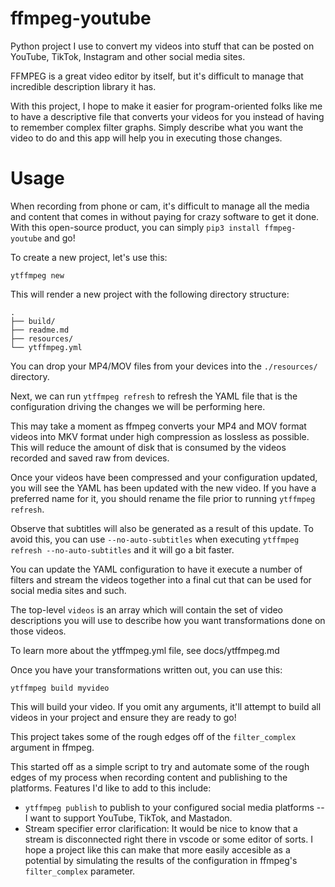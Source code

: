 # ffmpeg-youtube
Python project I use to convert my videos into stuff that can be posted on YouTube, TikTok,
Instagram and other social media sites.

FFMPEG is a great video editor by itself, but it's difficult to manage that incredible description
library it has.

With this project, I hope to make it easier for program-oriented folks like me to have a 
descriptive file that converts your videos for you instead of having to remember complex filter 
graphs. Simply describe what you want the video to do and this app will help you in executing those 
changes.


# Usage
When recording from phone or cam, it's difficult to manage all the media and content that comes in 
without paying for crazy software to get it done. With this open-source product, you can simply 
`pip3 install ffmpeg-youtube` and go!

To create a new project, let's use this:

    ytffmpeg new

This will render a new project with the following directory structure:

    .
    ├── build/
    ├── readme.md
    ├── resources/
    └── ytffmpeg.yml

You can drop your MP4/MOV files from your devices into the `./resources/` directory.

Next, we can run `ytffmpeg refresh` to refresh the YAML file that is the configuration driving the 
changes we will be performing here.

This may take a moment as ffmpeg converts your MP4 and MOV format videos into MKV format under high 
compression as lossless as possible. This will reduce the amount of disk that is consumed by the 
videos recorded and saved raw from devices.

Once your videos have been compressed and your configuration updated, you will see the YAML
has been updated with the new video. If you have a preferred name for it, you should rename
the file prior to running `ytffmpeg refresh`.

Observe that subtitles will also be generated as a result of this update. To avoid this, you can
use `--no-auto-subtitles` when executing `ytffmpeg refresh --no-auto-subtitles` and it will go a bit faster. 

You can update the YAML configuration to have it execute a number of filters and stream the videos
together into a final cut that can be used for social media sites and such.

The top-level `videos` is an array which will contain the set of video descriptions you will use
to describe how you want transformations done on those videos.

To learn more about the ytffmpeg.yml file, see docs/ytffmpeg.md

Once you have your transformations written out, you can use this:

    ytffmpeg build myvideo

This will build your video. If you omit any arguments, it'll attempt to build all videos in your
project and ensure they are ready to go!

This project takes some of the rough edges off of the `filter_complex` argument in ffmpeg.

This started off as a simple script to try and automate some of the rough edges of my process
when recording content and publishing to the platforms. Features I'd like to add to this include:
- `ytffmpeg publish` to publish to your configured social media platforms
-- I want to support YouTube, TikTok, and Mastadon.
- Stream specifier error clarification: It would be nice to know that a stream is disconnected
  right there in vscode or some editor of sorts. I hope a project like this can make that more
  easily accesible as a potential by simulating the results of the configuration in ffmpeg's
  `filter_complex` parameter.
